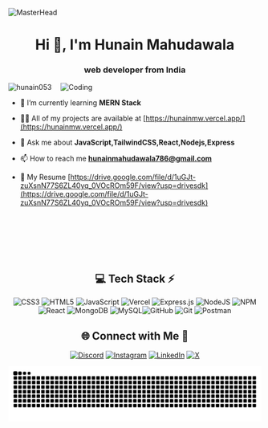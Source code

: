 ![MasterHead](https://user-images.githubusercontent.com/10498744/210012254-234538ff-d198-48aa-8964-37e6fd45d227.gif)
<h1 align="center">Hi 👋, I'm Hunain Mahudawala</h1>
<h3 align="center">web developer from India</h3>

<img align="right" alt="Coding" width="400" src="https://siddharth.is-a.dev/assets/shigure2.gif">

<p align="left"> <img src="https://komarev.com/ghpvc/?username=hunain053&label=Profile%20views&color=0e75b6&style=flat" alt="hunain053" /> </p>


- 🌱 I’m currently learning **MERN Stack**

- 👨‍💻 All of my projects are available at [https://hunainmw.vercel.app/](https://hunainmw.vercel.app/)

- 💬 Ask me about **JavaScript,TailwindCSS,React,Nodejs,Express**

- 📫 How to reach me **hunainmahudawala786@gmail.com**

- 📄 My Resume [https://drive.google.com/file/d/1uGJt-zuXsnN77S6ZL40yq_0VOcROm59F/view?usp=drivesdk](https://drive.google.com/file/d/1uGJt-zuXsnN77S6ZL40yq_0VOcROm59F/view?usp=drivesdk)

<br/>
<br/>
<br/>
<br/>
<br/>

<div align="center">
  
## 💻 Tech Stack ⚡
![CSS3](https://img.shields.io/badge/css3-%231572B6.svg?style=for-the-badge&logo=css3&logoColor=white) ![HTML5](https://img.shields.io/badge/html5-%23E34F26.svg?style=for-the-badge&logo=html5&logoColor=white) ![JavaScript](https://img.shields.io/badge/javascript-%23323330.svg?style=for-the-badge&logo=javascript&logoColor=%23F7DF1E) ![Vercel](https://img.shields.io/badge/vercel-%23000000.svg?style=for-the-badge&logo=vercel&logoColor=white) ![Express.js](https://img.shields.io/badge/express.js-%23404d59.svg?style=for-the-badge&logo=express&logoColor=%2361DAFB) ![NodeJS](https://img.shields.io/badge/node.js-6DA55F?style=for-the-badge&logo=node.js&logoColor=white) ![NPM](https://img.shields.io/badge/NPM-%23CB3837.svg?style=for-the-badge&logo=npm&logoColor=white) ![React](https://img.shields.io/badge/react-%2320232a.svg?style=for-the-badge&logo=react&logoColor=%2361DAFB) ![MongoDB](https://img.shields.io/badge/MongoDB-%234ea94b.svg?style=for-the-badge&logo=mongodb&logoColor=white) ![MySQL](https://img.shields.io/badge/mysql-4479A1.svg?style=for-the-badge&logo=mysql&logoColor=white)![GitHub](https://img.shields.io/badge/github-%23121011.svg?style=for-the-badge&logo=github&logoColor=white) ![Git](https://img.shields.io/badge/git-%23F05033.svg?style=for-the-badge&logo=git&logoColor=white) ![Postman](https://img.shields.io/badge/Postman-FF6C37?style=for-the-badge&logo=postman&logoColor=white) 

</div>

<!-- Socials -->
<div align="center">
  
## 🌐 Connect with Me 🍬
 [![Discord](https://img.shields.io/badge/Discord-%237289DA.svg?logo=discord&logoColor=white)](https://discord.gg/haru_19_) [![Instagram](https://img.shields.io/badge/Instagram-%23E4405F.svg?logo=Instagram&logoColor=white)](https://instagram.com/hunain._.pvt) [![LinkedIn](https://img.shields.io/badge/LinkedIn-%230077B5.svg?logo=linkedin&logoColor=white)](https://linkedin.com/in/hunain-mahudawala)  [![X](https://img.shields.io/badge/X-black.svg?logo=X&logoColor=white)](https://x.com/HaruxD020) 
</div>

<picture>
  <source media="(prefers-color-scheme: dark)" srcset="https://raw.githubusercontent.com/Shivamgpt812/Shivamgpt812/output/github-snake-dark.svg" />
  <source media="(prefers-color-scheme: light)" srcset="https://raw.githubusercontent.com/Shivamgpt812/Shivamgpt812/output/github-snake.svg" />
  <img alt="github-snake" src="https://raw.githubusercontent.com/Shivamgpt812/Shivamgpt812/output/github-snake.svg" />
</picture>
